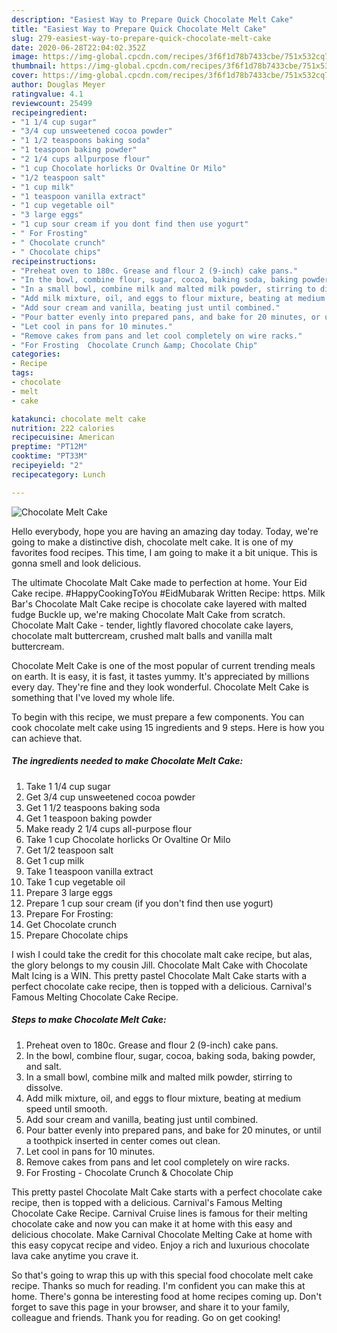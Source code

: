 ```yaml
---
description: "Easiest Way to Prepare Quick Chocolate Melt Cake"
title: "Easiest Way to Prepare Quick Chocolate Melt Cake"
slug: 279-easiest-way-to-prepare-quick-chocolate-melt-cake
date: 2020-06-28T22:04:02.352Z
image: https://img-global.cpcdn.com/recipes/3f6f1d78b7433cbe/751x532cq70/chocolate-melt-cake-recipe-main-photo.jpg
thumbnail: https://img-global.cpcdn.com/recipes/3f6f1d78b7433cbe/751x532cq70/chocolate-melt-cake-recipe-main-photo.jpg
cover: https://img-global.cpcdn.com/recipes/3f6f1d78b7433cbe/751x532cq70/chocolate-melt-cake-recipe-main-photo.jpg
author: Douglas Meyer
ratingvalue: 4.1
reviewcount: 25499
recipeingredient:
- "1 1/4 cup sugar"
- "3/4 cup unsweetened cocoa powder"
- "1 1/2 teaspoons baking soda"
- "1 teaspoon baking powder"
- "2 1/4 cups allpurpose flour"
- "1 cup Chocolate horlicks Or Ovaltine Or Milo"
- "1/2 teaspoon salt"
- "1 cup milk"
- "1 teaspoon vanilla extract"
- "1 cup vegetable oil"
- "3 large eggs"
- "1 cup sour cream if you dont find then use yogurt"
- " For Frosting"
- " Chocolate crunch"
- " Chocolate chips"
recipeinstructions:
- "Preheat oven to 180c. Grease and flour 2 (9-inch) cake pans."
- "In the bowl, combine flour, sugar, cocoa, baking soda, baking powder, and salt."
- "In a small bowl, combine milk and malted milk powder, stirring to dissolve."
- "Add milk mixture, oil, and eggs to flour mixture, beating at medium speed until smooth."
- "Add sour cream and vanilla, beating just until combined."
- "Pour batter evenly into prepared pans, and bake for 20 minutes, or until a toothpick inserted in center comes out clean."
- "Let cool in pans for 10 minutes."
- "Remove cakes from pans and let cool completely on wire racks."
- "For Frosting  Chocolate Crunch &amp; Chocolate Chip"
categories:
- Recipe
tags:
- chocolate
- melt
- cake

katakunci: chocolate melt cake 
nutrition: 222 calories
recipecuisine: American
preptime: "PT12M"
cooktime: "PT33M"
recipeyield: "2"
recipecategory: Lunch

---
```



![Chocolate Melt Cake](https://img-global.cpcdn.com/recipes/3f6f1d78b7433cbe/751x532cq70/chocolate-melt-cake-recipe-main-photo.jpg)

Hello everybody, hope you are having an amazing day today. Today, we're going to make a distinctive dish, chocolate melt cake. It is one of my favorites food recipes. This time, I am going to make it a bit unique. This is gonna smell and look delicious.

The ultimate Chocolate Malt Cake made to perfection at home. Your Eid Cake recipe. #HappyCookingToYou #EidMubarak Written Recipe: https. Milk Bar&#39;s Chocolate Malt Cake recipe is chocolate cake layered with malted fudge Buckle up, we&#39;re making Chocolate Malt Cake from scratch. Chocolate Malt Cake - tender, lightly flavored chocolate cake layers, chocolate malt buttercream, crushed malt balls and vanilla malt buttercream.

Chocolate Melt Cake is one of the most popular of current trending meals on earth. It is easy, it is fast, it tastes yummy. It's appreciated by millions every day. They're fine and they look wonderful. Chocolate Melt Cake is something that I've loved my whole life.


To begin with this recipe, we must prepare a few components. You can cook chocolate melt cake using 15 ingredients and 9 steps. Here is how you can achieve that.

<!--inarticleads1-->

##### The ingredients needed to make Chocolate Melt Cake:

1. Take 1 1/4 cup sugar
1. Get 3/4 cup unsweetened cocoa powder
1. Get 1 1/2 teaspoons baking soda
1. Get 1 teaspoon baking powder
1. Make ready 2 1/4 cups all-purpose flour
1. Take 1 cup Chocolate horlicks Or Ovaltine Or Milo
1. Get 1/2 teaspoon salt
1. Get 1 cup milk
1. Take 1 teaspoon vanilla extract
1. Take 1 cup vegetable oil
1. Prepare 3 large eggs
1. Prepare 1 cup sour cream (if you don&#39;t find then use yogurt)
1. Prepare  For Frosting:
1. Get  Chocolate crunch
1. Prepare  Chocolate chips


I wish I could take the credit for this chocolate malt cake recipe, but alas, the glory belongs to my cousin Jill. Chocolate Malt Cake with Chocolate Malt Icing is a WIN. This pretty pastel Chocolate Malt Cake starts with a perfect chocolate cake recipe, then is topped with a delicious. Carnival&#39;s Famous Melting Chocolate Cake Recipe. 

<!--inarticleads2-->

##### Steps to make Chocolate Melt Cake:

1. Preheat oven to 180c. Grease and flour 2 (9-inch) cake pans.
1. In the bowl, combine flour, sugar, cocoa, baking soda, baking powder, and salt.
1. In a small bowl, combine milk and malted milk powder, stirring to dissolve.
1. Add milk mixture, oil, and eggs to flour mixture, beating at medium speed until smooth.
1. Add sour cream and vanilla, beating just until combined.
1. Pour batter evenly into prepared pans, and bake for 20 minutes, or until a toothpick inserted in center comes out clean.
1. Let cool in pans for 10 minutes.
1. Remove cakes from pans and let cool completely on wire racks.
1. For Frosting  - Chocolate Crunch &amp; Chocolate Chip


This pretty pastel Chocolate Malt Cake starts with a perfect chocolate cake recipe, then is topped with a delicious. Carnival&#39;s Famous Melting Chocolate Cake Recipe. Carnival Cruise lines is famous for their melting chocolate cake and now you can make it at home with this easy and delicious chocolate. Make Carnival Chocolate Melting Cake at home with this easy copycat recipe and video. Enjoy a rich and luxurious chocolate lava cake anytime you crave it. 

So that's going to wrap this up with this special food chocolate melt cake recipe. Thanks so much for reading. I'm confident you can make this at home. There's gonna be interesting food at home recipes coming up. Don't forget to save this page in your browser, and share it to your family, colleague and friends. Thank you for reading. Go on get cooking!
